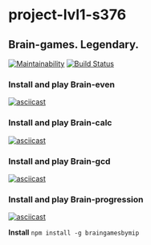 # project-lvl1-s376
## Brain-games. Legendary.
[![Maintainability](https://api.codeclimate.com/v1/badges/5ff7873c5bf1b1dcca69/maintainability)](https://codeclimate.com/github/tutburatino/project-lvl1-s376/maintainability)
[![Build Status](https://travis-ci.org/tutburatino/project-lvl1-s364.svg?branch=master)](https://travis-ci.org/tutburatino/project-lvl1-s364)

### Install and play **Brain-even**
[![asciicast](https://asciinema.org/a/gmyccxSaGvp1QMMZsoNGHxGBq.png)](https://asciinema.org/a/gmyccxSaGvp1QMMZsoNGHxGBq)

### Install and play **Brain-calc**
[![asciicast](https://asciinema.org/a/CPM20frqtbn8qHT14pvNoNEfK.png)](https://asciinema.org/a/CPM20frqtbn8qHT14pvNoNEfK)

### Install and play **Brain-gcd**
[![asciicast](https://asciinema.org/a/SkmuggnCSX9H2KqVWAFqwol2Z.png)](https://asciinema.org/a/SkmuggnCSX9H2KqVWAFqwol2Z)

### Install and play **Brain-progression**
[![asciicast](https://asciinema.org/a/MZUAuxqRlaLn79JhI5X5RCGc3.png)](https://asciinema.org/a/MZUAuxqRlaLn79JhI5X5RCGc3)

**Install**
```npm install -g braingamesbymip ```
